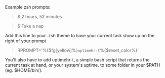 Example zsh prompts:
> $		2 hours, 52 minutes

> $		Take a nap



Add this line to your .zsh theme to have your current task show up on the right of your prompt
> RPROMPT='%{$fg[yellow]%}`uptimehr-t`%{$reset_color%}'

You'll also have to add uptimehr-t, a simple bash script that returns the current task at hand, or your system's uptime. to some folder in your $PATH (eg. $HOME/bin/).



